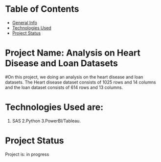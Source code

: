 # Table of Contents
* [General Info](#general-information)
* [Technologies Used](#technologies-used)
* [Project Status](#project-status)

# Project Name: Analysis on Heart Disease and Loan Datasets

#On this project, we doing an analysis on the heart disease and loan datasets. The Heart disease dataset consists of 1025 rows and 14 columns and the loan dataset consists of 614 rows and 13 columns. 

# Technologies Used are:
1. SAS
2.Python 
3.PowerBI/Tableau.

# Project Status
Project is: in progress
